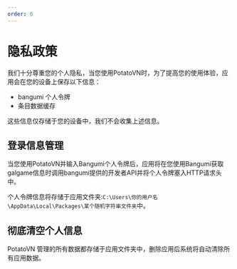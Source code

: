 ```yaml
---
order: 6
---
```


# 隐私政策
我们十分尊重您的个人隐私，当您使用PotatoVN时，为了提高您的使用体验，应用会在您的设备上保存以下信息：

* bangumi 个人令牌
* 条目数据缓存

这些信息仅存储于您的设备中，我们不会收集上述信息。

## 登录信息管理
当您使用PotatoVN并输入Bangumi个人令牌后，应用将在您使用Bangumi获取galgame信息时调用bangumi提供的开发者API并将个人令牌塞入HTTP请求头中。

个人令牌信息将存储于应用文件夹:`C:\Users\你的用户名\AppData\Local\Packages\某个随机字符串文件夹`中。

## 彻底清空个人信息
PotatoVN 管理的所有数据都存储于应用文件夹中，删除应用后系统将自动清除所有应用数据。